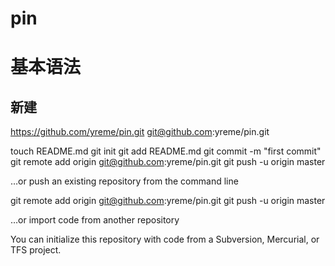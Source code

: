 pin
===

# 基本语法

## 新建
https://github.com/yreme/pin.git
git@github.com:yreme/pin.git


touch README.md
git init
git add README.md
git commit -m "first commit"
git remote add origin git@github.com:yreme/pin.git
git push -u origin master

…or push an existing repository from the command line

git remote add origin git@github.com:yreme/pin.git
git push -u origin master

…or import code from another repository

You can initialize this repository with code from a Subversion, Mercurial, or TFS project.

